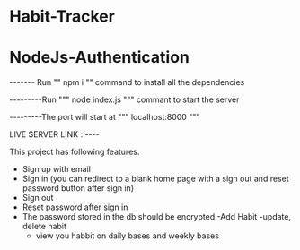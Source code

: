# Habit-Tracker



# NodeJs-Authentication

 -------  Run "" npm i  ""  command to install all the dependencies 
 
---------Run """ node index.js  """ commant to start the server 

---------The port will start at """ localhost:8000 """

LIVE SERVER LINK : ----



This project has following features.
- Sign up with email
- Sign in (you can redirect to a blank home page with a sign out and reset password button
after sign in)
- Sign out
- Reset password after sign in
- The password stored in the db should be encrypted
  -Add Habit
  -update, delete habit
  - view you habbit on daily bases and weekly bases

